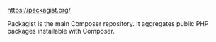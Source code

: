 https://packagist.org/

Packagist is the main Composer repository. It aggregates public PHP packages installable with Composer.